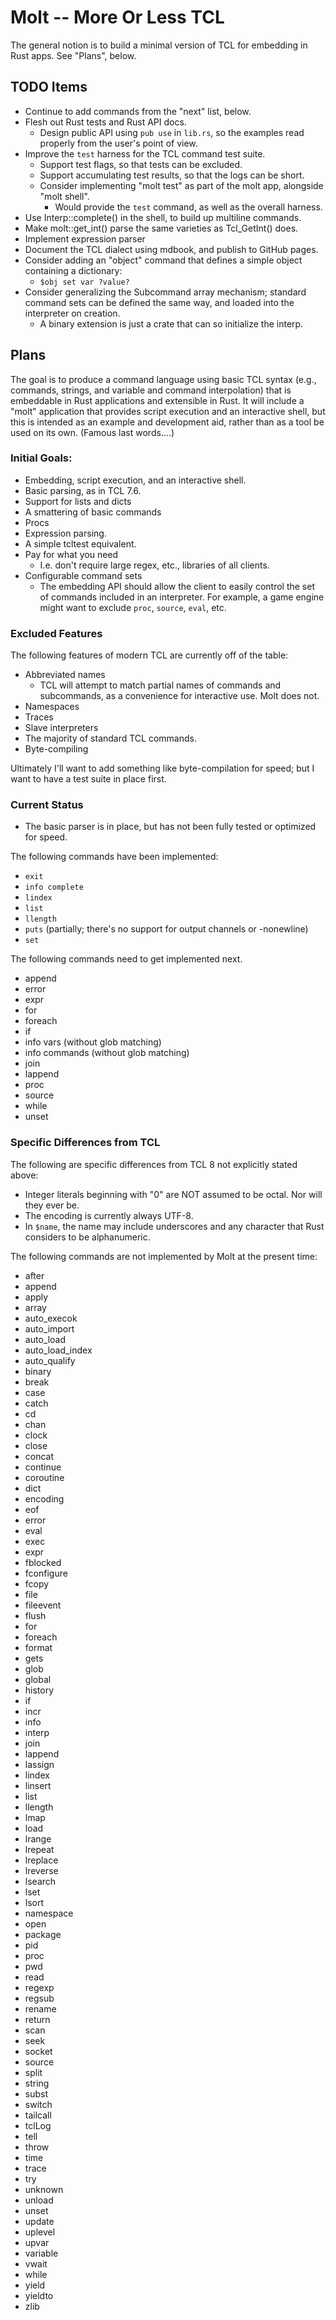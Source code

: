 # Molt -- More Or Less TCL

The general notion is to build a minimal version of TCL for embedding in Rust
apps.  See "Plans", below.

## TODO Items

* Continue to add commands from the "next" list, below.
* Flesh out Rust tests and Rust API docs.
  * Design public API using `pub use` in `lib.rs`, so the examples read
    properly from the user's point of view.
* Improve the `test` harness for the TCL command test suite.
  * Support test flags, so that tests can be excluded.
  * Support accumulating test results, so that the logs can be short.
  * Consider implementing "molt test" as part of the molt app,
    alongside "molt shell".
    *   Would provide the `test` command, as well as the overall harness.
* Use Interp::complete() in the shell, to build up multiline commands.
* Make molt::get_int() parse the same varieties as Tcl_GetInt() does.
* Implement expression parser
* Document the TCL dialect using mdbook, and publish to GitHub pages.
* Consider adding an "object" command that defines a simple object
  containing a dictionary:
  * `$obj set var ?value?`
* Consider generalizing the Subcommand array mechanism; standard command sets
  can be defined the same way, and loaded into the interpreter on creation.
  * A binary extension is just a crate that can so initialize the interp.

## Plans

The goal is to produce a command language using basic TCL syntax
(e.g., commands, strings, and variable and command interpolation) that is
embeddable in Rust applications and extensible in Rust.  It will include
a "molt" application that provides script execution and an interactive
shell, but this is intended as an example and development aid, rather than
as a tool be used on its own. (Famous last words....)

### Initial Goals:

* Embedding, script execution, and an interactive shell.
* Basic parsing, as in TCL 7.6.
* Support for lists and dicts
* A smattering of basic commands
* Procs
* Expression parsing.
* A simple tcltest equivalent.
* Pay for what you need
  * I.e. don't require large regex, etc., libraries of all clients.
* Configurable command sets
  * The embedding API should allow the client to easily control the set of
    commands included in an interpreter.  For example, a game engine might
    want to exclude `proc`, `source`, `eval`, etc.

### Excluded Features

The following features of modern TCL are currently off of the table:

* Abbreviated names
  * TCL will attempt to match partial names of commands and subcommands,
    as a convenience for interactive use.  Molt does not.
* Namespaces
* Traces
* Slave interpreters
* The majority of standard TCL commands.
* Byte-compiling

Ultimately I'll want to add something like byte-compilation for speed; but
I want to have a test suite in place first.

### Current Status

* The basic parser is in place, but has not been fully tested or
  optimized for speed.

The following commands have been implemented:

* `exit`
* `info complete`
* `lindex`
* `list`
* `llength`
* `puts` (partially; there's no support for output channels or -nonewline)
* `set`

The following commands need to get implemented next.

* append
* error
* expr
* for
* foreach
* if
* info vars (without glob matching)
* info commands (without glob matching)
* join
* lappend
* proc
* source
* while
* unset

### Specific Differences from TCL

The following are specific differences from TCL 8 not explicitly stated
above:

* Integer literals beginning with "0" are NOT assumed to be octal.
  Nor will they ever be.
* The encoding is currently always UTF-8.
* In `$name`, the name may include underscores and any character that
  Rust considers to be alphanumeric.

The following commands are not implemented by Molt at the present time:

* after
* append
* apply
* array
* auto_execok
* auto_import
* auto_load
* auto_load_index
* auto_qualify
* binary
* break
* case
* catch
* cd
* chan
* clock
* close
* concat
* continue
* coroutine
* dict
* encoding
* eof
* error
* eval
* exec
* expr
* fblocked
* fconfigure
* fcopy
* file
* fileevent
* flush
* for
* foreach
* format
* gets
* glob
* global
* history
* if
* incr
* info
* interp
* join
* lappend
* lassign
* lindex
* linsert
* list
* llength
* lmap
* load
* lrange
* lrepeat
* lreplace
* lreverse
* lsearch
* lset
* lsort
* namespace
* open
* package
* pid
* proc
* pwd
* read
* regexp
* regsub
* rename
* return
* scan
* seek
* socket
* source
* split
* string
* subst
* switch
* tailcall
* tclLog
* tell
* throw
* time
* trace
* try
* unknown
* unload
* unset
* update
* uplevel
* upvar
* variable
* vwait
* while
* yield
* yieldto
* zlib
